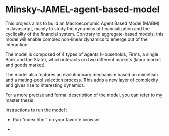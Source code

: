 # Minsky-JAMEL-agent-based-model

This projecs aims to build an Macroeconomic Agent Based Model (MABM) in Javascript, mainly to study the dynamics of financialization and the cyclicality of the financial system. 
Contrary to aggregate-based models, this model will enable complex non-linear dynamics to emerge out of the interaction

The model is composed of 4 types of agents (Households, Firms, a single Bank and the State), which interacts on two different markets (labor market and goods market). 

The model also features an evolutionnary mechanism based on mimetism and a mating-pool selection process. This adds a new layer of complexity and gives rise to interesting dynamics. 

For a more precise and formal description of the model, you can refer to my master thesis : 

Instructions to run the model :

- Run "index.html" on your favorite browser

- 

